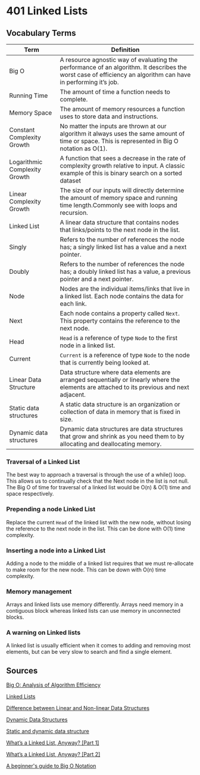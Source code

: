 # 401 Linked Lists

## Vocabulary Terms
| Term | Definition |
| ---- | ---- |
| Big O | A resource agnostic way of evaluating the performance of an algorithm. It describes the worst case of efficiency an algorithm can have in performing it’s job. |
| Running Time | The amount of time a function needs to complete. |
| Memory Space | The amount of memory resources a function uses to store data and instructions. |
| Constant Complexity Growth | No matter the inputs are thrown at our algorithm it always uses the same amount of time or space. This is represented in Big O notation as O(1). |
| Logarithmic Complexity Growth | A function that sees a decrease in the rate of complexity growth relative to input. A classic example of this is binary search on a sorted dataset |
| Linear Complexity Growth | The size of our inputs will directly determine the amount of memory space and running time length.Commonly see with loops and recursion. |
| Linked List | A linear data structure that contains nodes that links/points to the next node in the list. |
| Singly | Refers to the number of references the node has; a singly linked list has a value and a next pointer. |
| Doubly | Refers to the number of references the node has; a doubly linked list has a value, a previous pointer and a next pointer. | 
| Node | Nodes are the individual items/links that live in a linked list. Each node contains the data for each link. |
| Next | Each node contains a property called `Next`. This property contains the reference to the next node. |
| Head | `Head` is a reference of type `Node` to the first node in a linked list. |
| Current | `Current` is a reference of type `Node` to the node that is currently being looked at. |
| Linear Data Structure | Data structure where data elements are arranged sequentially or linearly where the elements are attached to its previous and next adjacent. |
| Static data structures | A static data structure is an organization or collection of data in memory that is fixed in size. |
| Dynamic data structures | Dynamic data structures are data structures that grow and shrink as you need them to by allocating and deallocating memory. |

### Traversal of a Linked List
The best way to approach a traversal is through the use of a while() loop. This allows us to continually check that the Next node in the list is not null. The Big O of time for traversal of a linked list would be O(n) & O(1) time and space respectively.

### Prepending a node Linked List
Replace the current `Head` of the linked list with the new node, without losing the reference to the next node in the list. This can be done with O(1) time complexity.

### Inserting a node into a Linked List
Adding a node to the middle of a linked list requires that we must re-allocate to make room for the new node. This can be down with O(n) time complexity.

### Memory management
Arrays and linked lists use memory differently. Arrays need memory in a contiguous block whereas linked lists can use memory in unconnected blocks.

### A warning on Linked lists
A linked list is usually efficient when it comes to adding and removing most elements, but can be very slow to search and find a single element.


## Sources

[Big O: Analysis of Algorithm Efficiency](https://codefellows.github.io/common_curriculum/data_structures_and_algorithms/Code_401/class-05/resources/big_oh.html)

[Linked Lists](https://codefellows.github.io/common_curriculum/data_structures_and_algorithms/Code_401/class-05/resources/singly_linked_list.html)

[Difference between Linear and Non-linear Data Structures](https://www.geeksforgeeks.org/difference-between-linear-and-non-linear-data-structures/)

[Dynamic Data Structures](https://computer.howstuffworks.com/c27.htm)

[Static and dynamic data structure](https://computersciencewiki.org/index.php/Static_and_dynamic_data_structure)

[What’s a Linked List, Anyway? [Part 1]](https://medium.com/basecs/whats-a-linked-list-anyway-part-1-d8b7e6508b9d)

[What’s a Linked List, Anyway? [Part 2]](https://medium.com/basecs/whats-a-linked-list-anyway-part-2-131d96f71996)

[A beginner's guide to Big O Notation](https://rob-bell.net/2009/06/a-beginners-guide-to-big-o-notation)

